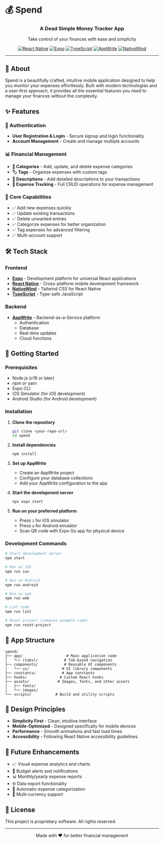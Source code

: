 # 💰 Spend

<div align="center">
  <h3>A Dead Simple Money Tracker App</h3>
  <p>Take control of your finances with ease and simplicity</p>

[![React Native](https://img.shields.io/badge/React_Native-20232A?style=for-the-badge&logo=react&logoColor=61DAFB)](https://reactnative.dev/) [![Expo](https://img.shields.io/badge/expo-1C1E24?style=for-the-badge&logo=expo&logoColor=#D04A37)](https://expo.dev/) [![TypeScript](https://img.shields.io/badge/typescript-%23007ACC.svg?style=for-the-badge&logo=typescript&logoColor=white)](https://www.typescriptlang.org/) [![AppWrite](https://img.shields.io/badge/AppWrite-FD366E?style=for-the-badge&logo=appwrite&logoColor=white)](https://appwrite.io/) [![NativeWind](https://img.shields.io/badge/NativeWind-06B6D4?style=for-the-badge&logo=tailwindcss&logoColor=white)](https://www.nativewind.dev/)

</div>

---

## 📱 About

Spend is a beautifully crafted, intuitive mobile application designed to help you monitor your expenses effortlessly. Built with modern technologies and a user-first approach, it provides all the essential features you need to manage your finances without the complexity.

## ✨ Features

### 🔐 Authentication

- **User Registration & Login** - Secure signup and login functionality
- **Account Management** - Create and manage multiple accounts

### 📊 Financial Management

- **📂 Categories** - Add, update, and delete expense categories
- **🏷️ Tags** - Organize expenses with custom tags
- **📝 Descriptions** - Add detailed descriptions to your transactions
- **💸 Expense Tracking** - Full CRUD operations for expense management

### 🎯 Core Capabilities

- ✅ Add new expenses quickly
- ✅ Update existing transactions
- ✅ Delete unwanted entries
- ✅ Categorize expenses for better organization
- ✅ Tag expenses for advanced filtering
- ✅ Multi-account support

## 🛠️ Tech Stack

### Frontend

- **[Expo](https://expo.dev/)** - Development platform for universal React applications
- **[React Native](https://reactnative.dev/)** - Cross-platform mobile development framework
- **[NativeWind](https://www.nativewind.dev/)** - Tailwind CSS for React Native
- **[TypeScript](https://www.typescriptlang.org/)** - Type-safe JavaScript

### Backend

- **[AppWrite](https://appwrite.io/)** - Backend-as-a-Service platform
  - Authentication
  - Database
  - Real-time updates
  - Cloud functions

## 🚀 Getting Started

### Prerequisites

- Node.js (v18 or later)
- npm or yarn
- Expo CLI
- iOS Simulator (for iOS development)
- Android Studio (for Android development)

### Installation

1. **Clone the repository**

   ```bash
   git clone <your-repo-url>
   cd spend
   ```

2. **Install dependencies**

   ```bash
   npm install
   ```

3. **Set up AppWrite**

   - Create an AppWrite project
   - Configure your database collections
   - Add your AppWrite configuration to the app

4. **Start the development server**

   ```bash
   npx expo start
   ```

5. **Run on your preferred platform**
   - Press `i` for iOS simulator
   - Press `a` for Android emulator
   - Scan QR code with Expo Go app for physical device

### Development Commands

```bash
# Start development server
npm start

# Run on iOS
npm run ios

# Run on Android
npm run android

# Run on web
npm run web

# Lint code
npm run lint

# Reset project (removes example code)
npm run reset-project
```

## 📱 App Structure

```
spend/
├── app/                    # Main application code
│   └── (tabs)/            # Tab-based navigation
├── components/            # Reusable UI components
│   └── ui/               # UI library components
├── constants/            # App constants
├── hooks/               # Custom React hooks
├── assets/             # Images, fonts, and other assets
│   ├── fonts/
│   └── images/
└── scripts/           # Build and utility scripts
```

## 🎨 Design Principles

- **Simplicity First** - Clean, intuitive interface
- **Mobile-Optimized** - Designed specifically for mobile devices
- **Performance** - Smooth animations and fast load times
- **Accessibility** - Following React Native accessibility guidelines

## 🔮 Future Enhancements

- 📈 Visual expense analytics and charts
- 🔔 Budget alerts and notifications
- 📊 Monthly/yearly expense reports
- 🌐 Data export functionality
- 🔄 Automatic expense categorization
- 💱 Multi-currency support

## 📄 License

This project is proprietary software. All rights reserved.

---

<div align="center">
  <p>Made with ❤️ for better financial management</p>
</div>
